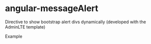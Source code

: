 # angular-messageAlert
Directive to show bootstrap alert divs dynamically (developed with the AdminLTE template)

Example
    <message-alert
			message-alert-classe="message.classe"
			title="message.title"
			message="message.message"
			show="message.show">
		</message-alert>
